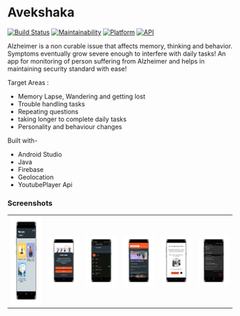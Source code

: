 # Avekshaka


[![Build Status](https://travis-ci.org/rob729/News-Feed.svg?branch=master)](https://travis-ci.org/rob729/News-Feed)
[![Maintainability](https://api.codeclimate.com/v1/badges/3cf040d355cfa3d4c3a4/maintainability)](https://codeclimate.com/github/rob729/News/maintainability)
[![Platform](https://img.shields.io/badge/platform-android-blue.svg)](http://developer.android.com/index.html)
[![API](https://img.shields.io/badge/API-20%2B-blue.svg?style=flat)](https://android-arsenal.com/api?level=20)

Alzheimer is a non curable issue that affects memory, thinking and behavior. Symptoms eventually grow severe enough to interfere with daily tasks!
An app for monitoring of person suffering from Alzheimer and helps in maintaining security standard with ease!

Target Areas :
- Memory Lapse, Wandering and getting lost
- Trouble handling tasks
- Repeating questions
- taking longer to complete daily tasks
- Personality and behaviour changes



Built with-
- Android Studio
- Java
- Firebase
- Geolocation
- YoutubePlayer Api

 
 ### Screenshots

      

<table>
        <tr>
           <td><img src = "https://github.com/Ishita03-Singh/Avekshaka/blob/master/avekshaka%20snapshots/1656184285606_100.PNG"  width="330" height="200"></td>
               <td><img src = "https://github.com/Ishita03-Singh/Avekshaka/blob/master/avekshaka%20snapshots/1656184460448_100.PNG" width="330"></td>
           <td><img src = "https://github.com/Ishita03-Singh/Avekshaka/blob/master/avekshaka%20snapshots/1656184295143_100.PNG"  width="330"></td>
           <td><img src = "https://github.com/Ishita03-Singh/Avekshaka/blob/master/avekshaka%20snapshots/1656184303090_100.PNG"  width="330"></td>
           <td><img src = "https://github.com/Ishita03-Singh/Avekshaka/blob/master/avekshaka%20snapshots/1656184313644_100.PNG" width="330"></td> 
         <td><img src = "https://github.com/Ishita03-Singh/Avekshaka/blob/master/avekshaka%20snapshots/1656184337942_100.PNG" width="330"></td>
            
        

</table>  

